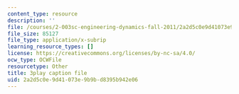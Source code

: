```yaml
---
content_type: resource
description: ''
file: /courses/2-003sc-engineering-dynamics-fall-2011/2a2d5c0e9d41073e9b9bd8395b942e06_f1pxiNDTyHc.srt
file_size: 85127
file_type: application/x-subrip
learning_resource_types: []
license: https://creativecommons.org/licenses/by-nc-sa/4.0/
ocw_type: OCWFile
resourcetype: Other
title: 3play caption file
uid: 2a2d5c0e-9d41-073e-9b9b-d8395b942e06
---
```

